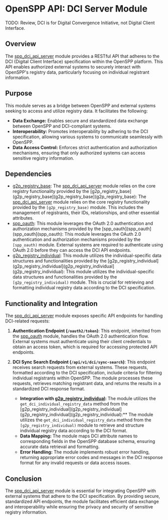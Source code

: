 # OpenSPP API: DCI Server Module

TODO: Review, DCI is for Digital Convergence Initiative, not Digital Client Interface.

## Overview

The [spp_dci_api_server](spp_dci_api_server) module provides a RESTful API that adheres to the DCI (Digital Client Interface) specification within the OpenSPP platform. This API enables authorized external systems to securely interact with OpenSPP's registry data, particularly focusing on individual registrant information.

## Purpose

This module serves as a bridge between OpenSPP and external systems seeking to access and utilize registry data. It facilitates the following:

- **Data Exchange:** Enables secure and standardized data exchange between OpenSPP and DCI-compliant systems.
- **Interoperability:** Promotes interoperability by adhering to the DCI specification, allowing various systems to communicate seamlessly with OpenSPP.
- **Data Access Control:** Enforces strict authentication and authorization mechanisms, ensuring that only authorized systems can access sensitive registry information.

## Dependencies

- [g2p_registry_base](g2p_registry_base): The [spp_dci_api_server](spp_dci_api_server) module relies on the core registry functionality provided by the [g2p_registry_base](g2p_registry_base](g2p_registry_base](g2p_registry_base): The [spp_dci_api_server](spp_dci_api_server) module relies on the core registry functionality provided by the `[g2p_registry_base)` module. This includes the management of registrants, their IDs, relationships, and other essential attributes.
- [spp_oauth](spp_oauth):  This module leverages the OAuth 2.0 authentication and authorization mechanisms provided by the [spp_oauth](spp_oauth](spp_oauth](spp_oauth):  This module leverages the OAuth 2.0 authentication and authorization mechanisms provided by the `[spp_oauth)` module. External systems are required to authenticate using OAuth 2.0 before they can access the DCI API endpoints.
- [g2p_registry_individual](g2p_registry_individual): This module utilizes the individual-specific data structures and functionalities provided by the [g2p_registry_individual](g2p_registry_individual](g2p_registry_individual](g2p_registry_individual): This module utilizes the individual-specific data structures and functionalities provided by the `[g2p_registry_individual)` module.  This is crucial for retrieving and formatting individual registry data according to the DCI specification.

## Functionality and Integration

The [spp_dci_api_server](spp_dci_api_server) module exposes specific API endpoints for handling DCI-related requests:

1. **Authentication Endpoint (`/oauth2/token`)**:  This endpoint, inherited from the [spp_oauth](spp_oauth) module, handles the OAuth 2.0 authentication flow. External systems must authenticate using their client credentials to obtain an access token, which is required for accessing protected API endpoints.

2. **DCI Sync Search Endpoint (`/api/v1/dci/sync-search`)**: This endpoint receives search requests from external systems. These requests, formatted according to the DCI specification, include criteria for filtering individual registrants within OpenSPP.  The module processes these requests, retrieves matching registrant data, and returns the results in a standardized DCI response format.

    - **Integration with [g2p_registry_individual](g2p_registry_individual):** The module utilizes the `get_dci_individual_registry_data` method from the [g2p_registry_individual](g2p_registry_individual](g2p_registry_individual](g2p_registry_individual):** The module utilizes the `get_dci_individual_registry_data` method from the `[g2p_registry_individual)` module to retrieve and structure individual registry data according to the DCI format.
    - **Data Mapping:**  The module maps DCI attribute names to corresponding fields in the OpenSPP database schema, ensuring accurate data retrieval and formatting.
    - **Error Handling:** The module implements robust error handling, returning appropriate error codes and messages in the DCI response format for any invalid requests or data access issues.

## Conclusion

The [spp_dci_api_server](spp_dci_api_server) module is essential for integrating OpenSPP with external systems that adhere to the DCI specification. By providing secure, standardized API endpoints, the module facilitates efficient data exchange and interoperability while ensuring the privacy and security of sensitive registry information. 
